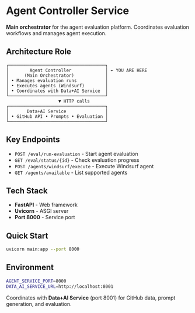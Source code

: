 # Agent Controller Service

**Main orchestrator** for the agent evaluation platform. Coordinates evaluation workflows and manages agent execution.

## Architecture Role
```
┌─────────────────────────────────────┐
│        Agent Controller             │ ← YOU ARE HERE
│      (Main Orchestrator)            │
│ • Manages evaluation runs           │
│ • Executes agents (Windsurf)        │
│ • Coordinates with Data+AI Service  │
└─────────────────────────────────────┘
                    ▼ HTTP calls
┌─────────────────────────────────────┐
│       Data+AI Service               │
│ • GitHub API • Prompts • Evaluation │
└─────────────────────────────────────┘
```

## Key Endpoints
- `POST /eval/run-evaluation` - Start agent evaluation 
- `GET /eval/status/{id}` - Check evaluation progress
- `POST /agents/windsurf/execute` - Execute Windsurf agent
- `GET /agents/available` - List supported agents

## Tech Stack
- **FastAPI** - Web framework
- **Uvicorn** - ASGI server  
- **Port 8000** - Service port

## Quick Start
```bash
uvicorn main:app --port 8000
```

## Environment
```bash
AGENT_SERVICE_PORT=8000
DATA_AI_SERVICE_URL=http://localhost:8001
```

Coordinates with **Data+AI Service** (port 8001) for GitHub data, prompt generation, and evaluation.
